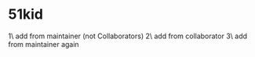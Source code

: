 # 51kid
1\ add from maintainer (not Collaborators)
2\ add from collaborator 
3\ add from maintainer again